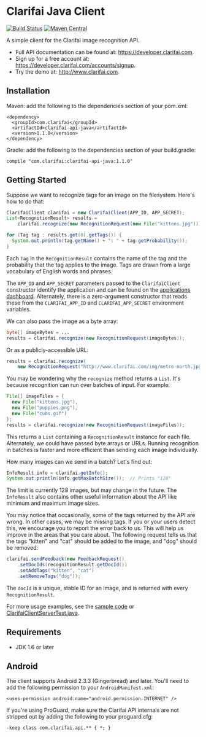 Clarifai Java Client
====================
[![Build Status](https://travis-ci.org/Clarifai/clarifai-java.svg?branch=master)](https://travis-ci.org/Clarifai/clarifai-java)
[![Maven Central](https://maven-badges.herokuapp.com/maven-central/com.clarifai/clarifai-api-java/badge.svg)](https://maven-badges.herokuapp.com/maven-central/com.clarifai/clarifai-api-java)

A simple client for the Clarifai image recognition API.
* Full API documentation can be found at: https://developer.clarifai.com.
* Sign up for a free account at: https://developer.clarifai.com/accounts/signup.
* Try the demo at: http://www.clarifai.com.


Installation
------------

Maven: add the following to the dependencies section of your pom.xml:
```
<dependency>
  <groupId>com.clarifai</groupId>
  <artifactId>clarifai-api-java</artifactId>
  <version>1.1.0</version>
</dependency>
```

Gradle: add the following to the dependencies section of your build.gradle:
```
compile "com.clarifai:clarifai-api-java:1.1.0"
```


Getting Started
---------------
Suppose we want to recognize tags for an image on the filesystem. Here's how to do that:
```java
ClarifaiClient clarifai = new ClarifaiClient(APP_ID, APP_SECRET);
List<RecognitionResult> results =
    clarifai.recognize(new RecognitionRequest(new File("kittens.jpg")));

for (Tag tag : results.get(0).getTags()) {
  System.out.println(tag.getName() + ": " + tag.getProbability());
}
```
Each `Tag` in the `RecognitionResult` contains the name of the tag and the probability that the tag
applies to the image. Tags are drawn from a large vocabulary of English words and phrases.

The `APP_ID` and `APP_SECRET` parameters passed to the `ClarifaiClient` constructor identify the
application and can be found on the
[applications dashboard](https://developer.clarifai.com/applications/). Alternately, there is a
zero-argument constructor that reads these from the `CLARIFAI_APP_ID` and `CLARIFAI_APP_SECRET`
environment variables.

We can also pass the image as a byte array:
```java
byte[] imageBytes = ...
results = clarifai.recognize(new RecognitionRequest(imageBytes));
```

Or as a publicly-accessible URL:
```java
results = clarifai.recognize(
    new RecognitionRequest("http://www.clarifai.com/img/metro-north.jpg"));
```

You may be wondering why the `recognize` method returns a `List`. It's because recognition can
run over batches of input. For example:
```java
File[] imageFiles = {
  new File("kittens.jpg"),
  new File("puppies.png"),
  new File("cubs.gif")
};
results = clarifai.recognize(new RecognitionRequest(imageFiles));
```
This returns a `List` containing a `RecognitionResult` instance for each file.
Alternately, we could have passed byte arrays or URLs. Running recognition in batches is faster and
more efficient than sending each image individually.

How many images can we send in a batch? Let's find out:
```java
InfoResult info = clarifai.getInfo();
System.out.println(info.getMaxBatchSize());  // Prints "128"
```
The limit is currently 128 images, but may change in the future. The `InfoResult` also contains
other useful information about the API like minimum and maximum image sizes.

You may notice that occasionally, some of the tags returned by the API are wrong. In other cases,
we may be missing tags. If you or your users detect this, we encourage you to report the error back
to us. This will help us improve in the areas that you care about. The following request tells us
that the tags "kitten" and "cat" should be added to the image, and "dog" should be removed:
```java
clarifai.sendFeedback(new FeedbackRequest()
    .setDocIds(recognitionResult.getDocId())
    .setAddTags("kitten", "cat")
    .setRemoveTags("dog"));
```
The `docId` is a unique, stable ID for an image, and is returned with every `RecognitionResult`.

For more usage examples, see the [sample code](https://github.com/Clarifai/clarifai-java/tree/master/samples) or
[ClarifaiClientServerTest.java](https://github.com/clarifai/clarifai-java/blob/master/src/test/java/com/clarifai/api/ClarifaiClientServerTest.java).


Requirements
------------
* JDK 1.6 or later


Android
-------
The client supports Android 2.3.3 (Gingerbread) and later. You'll need to add the
following permission to your `AndroidManifest.xml`:
```
<uses-permission android:name="android.permission.INTERNET" />
```

If you're using ProGuard, make sure the Clarifai API internals are not stripped out by adding the
following to your proguard.cfg:
```
-keep class com.clarifai.api.** { *; }
```
